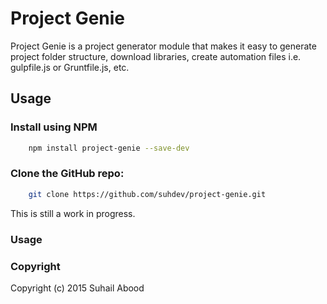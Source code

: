 # Project Genie

Project Genie is a project generator module that makes it easy to generate project folder structure, download libraries, create automation files i.e. gulpfile.js or Gruntfile.js, etc.  

## Usage

### Install using NPM 
```sh
	npm install project-genie --save-dev
```

### Clone the GitHub repo:

```sh
    git clone https://github.com/suhdev/project-genie.git
```

This is still a work in progress. 

### Usage

### Copyright
Copyright (c) 2015 Suhail Abood
